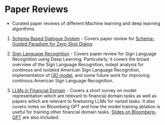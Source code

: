 # Paper Reviews

* Curated paper reviews of different Machine learning and deep learning algorithms.

1) [Schema Based Dialogue System](./Schema%20Based%20Dialgoue%20System) - Covers paper review for [Schema-Guided Paradigm for Zero-Shot Dialog](https://arxiv.org/abs/2106.07056).

2) [Sign Language Recognition](./Sign%20Language%20Recognition) - Covers paper review for Sign Language Recognition using Deep Learning. Particularly, it covers the broad overview of the Sign Language Recognition, indept analysis for continous and isolated American Sign Language Recognition, implementation of [I3D model](https://openaccess.thecvf.com/content_WACV_2020/html/Li_Word-level_Deep_Sign_Language_Recognition_from_Video_A_New_Large-scale_WACV_2020_paper.html), and some future work for improving continous American Sign Language Recognition.

3) [LLMs in Financial Domain](./LLMs%20in%20Financial%20Domain) - Covers a short survey on model representation which are relevant to financial domain tasks as well as papers which are relevant to finetuning LLMs for varied tasks. It also covers notes on Bloomberg GPT and how the model training ablation is useful for training other financial domain tasks. [Slides on Bloomberg-GPT](https://docs.google.com/presentation/d/1uL2laiMGN7oaSrnvP-jKo-AhM5bIAmk5PhV1R7Nqig0/edit?usp=sharing) are also included.